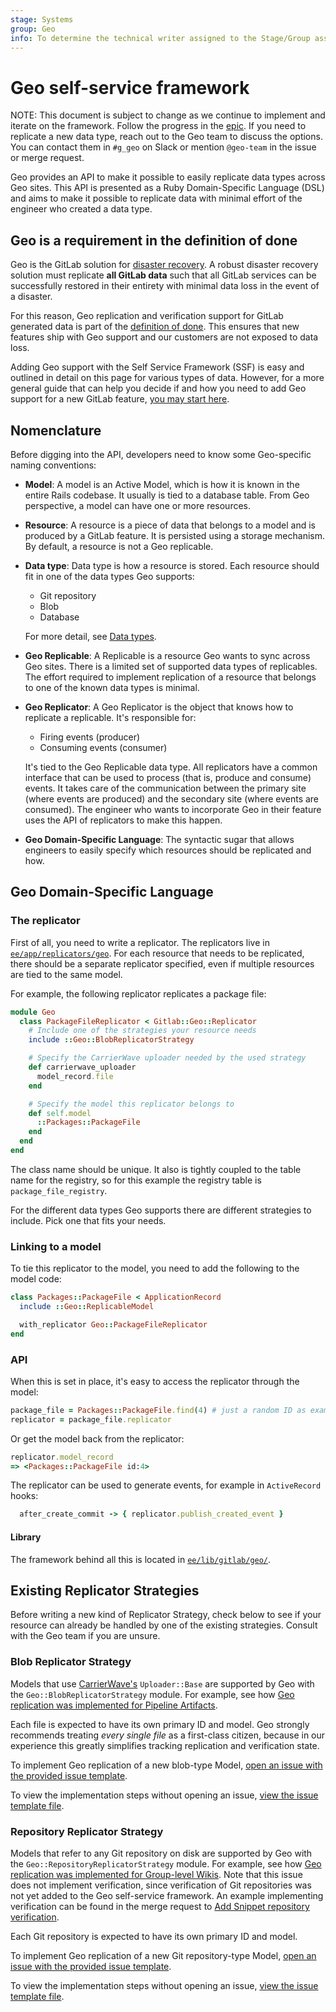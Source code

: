 ```yaml
---
stage: Systems
group: Geo
info: To determine the technical writer assigned to the Stage/Group associated with this page, see https://about.gitlab.com/handbook/product/ux/technical-writing/#assignments
---
```


# Geo self-service framework

NOTE:
This document is subject to change as we continue to implement and iterate on the framework.
Follow the progress in the [epic](https://gitlab.com/groups/gitlab-org/-/epics/2161).
If you need to replicate a new data type, reach out to the Geo
team to discuss the options. You can contact them in `#g_geo` on Slack
or mention `@geo-team` in the issue or merge request.

Geo provides an API to make it possible to easily replicate data types
across Geo sites. This API is presented as a Ruby Domain-Specific
Language (DSL) and aims to make it possible to replicate data with
minimal effort of the engineer who created a data type.

## Geo is a requirement in the definition of done

Geo is the GitLab solution for [disaster recovery](https://about.gitlab.com/direction/geo/disaster_recovery/). A robust disaster recovery solution must replicate **all GitLab data** such that all GitLab services can be successfully restored in their entirety with minimal data loss in the event of a disaster.

For this reason, Geo replication and verification support for GitLab generated data is part of the [definition of done](../contributing/merge_request_workflow.md#definition-of-done). This ensures that new features ship with Geo support and our customers are not exposed to data loss.

Adding Geo support with the Self Service Framework (SSF) is easy and outlined in detail on this page for various types of data. However, for a more general guide that can help you decide if and how you need to add Geo support for a new GitLab feature, [you may start here](../geo.md#ensuring-a-new-feature-has-geo-support).

## Nomenclature

Before digging into the API, developers need to know some Geo-specific
naming conventions:

- **Model**:
  A model is an Active Model, which is how it is known in the entire
  Rails codebase. It usually is tied to a database table. From Geo
  perspective, a model can have one or more resources.

- **Resource**:
  A resource is a piece of data that belongs to a model and is
  produced by a GitLab feature. It is persisted using a storage
  mechanism. By default, a resource is not a Geo replicable.

- **Data type**:
  Data type is how a resource is stored. Each resource should
  fit in one of the data types Geo supports:
  - Git repository
  - Blob
  - Database

  For more detail, see [Data types](../../administration/geo/replication/datatypes.md).

- **Geo Replicable**:
  A Replicable is a resource Geo wants to sync across Geo sites. There
  is a limited set of supported data types of replicables. The effort
  required to implement replication of a resource that belongs to one
  of the known data types is minimal.

- **Geo Replicator**:
  A Geo Replicator is the object that knows how to replicate a
  replicable. It's responsible for:
  - Firing events (producer)
  - Consuming events (consumer)

  It's tied to the Geo Replicable data type. All replicators have a
  common interface that can be used to process (that is, produce and
  consume) events. It takes care of the communication between the
  primary site (where events are produced) and the secondary site
  (where events are consumed). The engineer who wants to incorporate
  Geo in their feature uses the API of replicators to make this
  happen.

- **Geo Domain-Specific Language**:
  The syntactic sugar that allows engineers to easily specify which
  resources should be replicated and how.

## Geo Domain-Specific Language

### The replicator

First of all, you need to write a replicator. The replicators live in
[`ee/app/replicators/geo`](https://gitlab.com/gitlab-org/gitlab/-/tree/master/ee/app/replicators/geo).
For each resource that needs to be replicated, there should be a
separate replicator specified, even if multiple resources are tied to
the same model.

For example, the following replicator replicates a package file:

```ruby
module Geo
  class PackageFileReplicator < Gitlab::Geo::Replicator
    # Include one of the strategies your resource needs
    include ::Geo::BlobReplicatorStrategy

    # Specify the CarrierWave uploader needed by the used strategy
    def carrierwave_uploader
      model_record.file
    end

    # Specify the model this replicator belongs to
    def self.model
      ::Packages::PackageFile
    end
  end
end
```

The class name should be unique. It also is tightly coupled to the
table name for the registry, so for this example the registry table
is `package_file_registry`.

For the different data types Geo supports there are different
strategies to include. Pick one that fits your needs.

### Linking to a model

To tie this replicator to the model, you need to add the following to
the model code:

```ruby
class Packages::PackageFile < ApplicationRecord
  include ::Geo::ReplicableModel

  with_replicator Geo::PackageFileReplicator
end
```

### API

When this is set in place, it's easy to access the replicator through
the model:

```ruby
package_file = Packages::PackageFile.find(4) # just a random ID as example
replicator = package_file.replicator
```

Or get the model back from the replicator:

```ruby
replicator.model_record
=> <Packages::PackageFile id:4>
```

The replicator can be used to generate events, for example in
`ActiveRecord` hooks:

```ruby
  after_create_commit -> { replicator.publish_created_event }
```

#### Library

The framework behind all this is located in
[`ee/lib/gitlab/geo/`](https://gitlab.com/gitlab-org/gitlab/-/tree/master/ee/lib/gitlab/geo).

## Existing Replicator Strategies

Before writing a new kind of Replicator Strategy, check below to see if your
resource can already be handled by one of the existing strategies. Consult with
the Geo team if you are unsure.

### Blob Replicator Strategy

Models that use [CarrierWave's](https://github.com/carrierwaveuploader/carrierwave) `Uploader::Base` are supported by Geo with the `Geo::BlobReplicatorStrategy` module. For example, see how [Geo replication was implemented for Pipeline Artifacts](https://gitlab.com/gitlab-org/gitlab/-/issues/238464).

Each file is expected to have its own primary ID and model. Geo strongly recommends treating *every single file* as a first-class citizen, because in our experience this greatly simplifies tracking replication and verification state.

To implement Geo replication of a new blob-type Model, [open an issue with the provided issue template](https://gitlab.com/gitlab-org/gitlab/-/issues/new?issuable_template=Geo%20Replicate%20a%20new%20blob%20type).

To view the implementation steps without opening an issue, [view the issue template file](https://gitlab.com/gitlab-org/gitlab/-/blob/master/.gitlab/issue_templates/Geo%20Replicate%20a%20new%20blob%20type.md).

### Repository Replicator Strategy

Models that refer to any Git repository on disk are supported by Geo with the `Geo::RepositoryReplicatorStrategy` module. For example, see how [Geo replication was implemented for Group-level Wikis](https://gitlab.com/gitlab-org/gitlab/-/issues/208147). Note that this issue does not implement verification, since verification of Git repositories was not yet added to the Geo self-service framework. An example implementing verification can be found in the merge request to [Add Snippet repository verification](https://gitlab.com/gitlab-org/gitlab/-/merge_requests/56596).

Each Git repository is expected to have its own primary ID and model.

To implement Geo replication of a new Git repository-type Model, [open an issue with the provided issue template](https://gitlab.com/gitlab-org/gitlab/-/issues/new?issuable_template=Geo%20Replicate%20a%20new%20Git%20repository%20type).

To view the implementation steps without opening an issue, [view the issue template file](https://gitlab.com/gitlab-org/gitlab/-/blob/master/.gitlab/issue_templates/Geo%20Replicate%20a%20new%20Git%20repository%20type.md).
